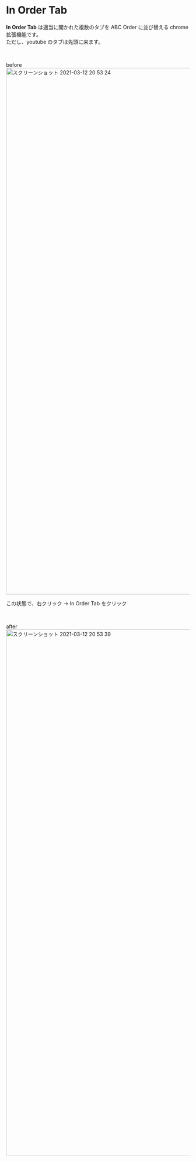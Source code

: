 # In Order Tab

<B>In Order Tab</B> は適当に開かれた複数のタブを ABC Order に並び替える chrome 拡張機能です。  
ただし、youtube のタブは先頭に来ます。

<br>

before  
<img width="1439" alt="スクリーンショット 2021-03-12 20 53 24" src="https://user-images.githubusercontent.com/31591102/110937133-4b241400-8375-11eb-8129-a0591f38f85d.png">

この状態で、右クリック → In Order Tab をクリック  

<br>

after  
<img width="1439" alt="スクリーンショット 2021-03-12 20 53 39" src="https://user-images.githubusercontent.com/31591102/110937153-537c4f00-8375-11eb-8cf8-b99c0a871751.png">
